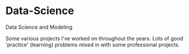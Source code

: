 # Data-Science
Data Science and Modeling 


Some various projects I've worked on throughout the years. Lots of good 'practice' (learning) problems mixed in with some professional
projects.


